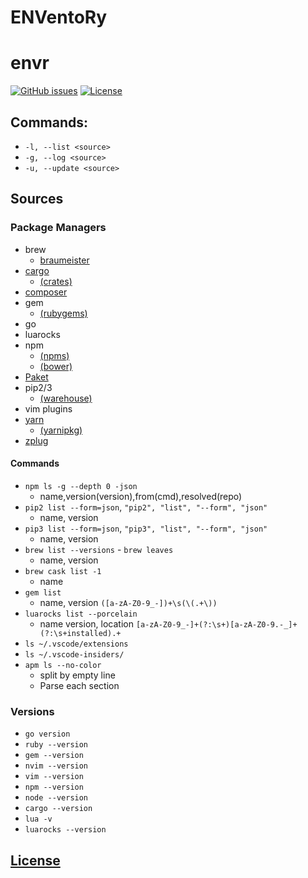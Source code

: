 # ENVentoRy

# envr
[![GitHub issues](https://img.shields.io/github/issues/dunstontc/enventory.svg)](https://github.com/dunstontc/enventory/issues)
[![License](https://img.shields.io/github/license/dunstontc/enventory.svg)](https://github.com/dunstontc/enventory/blob/master/LICENSE)

## Commands: ##
  - `-l, --list <source>`
  - `-g, --log <source>`
  - `-u, --update <source>`

## Sources ##

### Package Managers ###
  - brew
    - [braumeister](http://braumeister.org/)
  - [cargo](https://github.com/rust-lang/cargo)
    - [(crates)](https://crates.io/)
  - [composer](https://github.com/composer/composer)
  - gem
    - [(rubygems)](https://rubygems.org/)
  - go
  - luarocks
  - npm
    - [(npms)](https://npms.io/)
    - [(bower)](https://bower.io/search/)
  - [Paket](https://github.com/fsprojects/Paket)
  - pip2/3
    - [(warehouse)](https://pypi.org/)
  - vim plugins
  - [yarn](https://github.com/yarnpkg/yarn)
    - [(yarnipkg)](https://yarnpkg.com/en/)
  - [zplug](https://github.com/zplug/zplug)

#### Commands ####
  - `npm ls -g --depth 0 -json`
    - name,version(version),from(cmd),resolved(repo)
  - `pip2 list --form=json`, `"pip2", "list", "--form", "json"`
    - name, version
  - `pip3 list --form=json`, `"pip3", "list", "--form", "json"`
    - name, version
  - `brew list --versions` - `brew leaves`
    - name, version
  - `brew cask list -1`
    - name
  - `gem list`
    - name, version `([a-zA-Z0-9_-])+\s(\(.+\))`
  - `luarocks list --porcelain`
    - name version, location `[a-zA-Z0-9_-]+(?:\s+)[a-zA-Z0-9.-_]+(?:\s+installed).+`
  - `ls ~/.vscode/extensions`
  - `ls ~/.vscode-insiders/`
  - `apm ls --no-color`
    - split by empty line
    - Parse each section

### Versions ###
  - `go version`
  - `ruby --version`
  - `gem --version`
  - `nvim --version`
  - `vim --version`
  - `npm --version`
  - `node --version`
  - `cargo --version`
  - `lua -v`
  - `luarocks --version`


## [License](https://github.com/dunstontc/enventory/blob/master/LICENSE)
